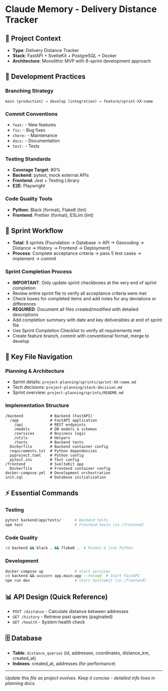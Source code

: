# Claude Memory - Delivery Distance Tracker

## 🎯 Project Context
- **Type**: Delivery Distance Tracker
- **Stack**: FastAPI + SvelteKit + PostgreSQL + Docker
- **Architecture**: Monolithic MVP with 8-sprint development approach

## 🔧 Development Practices

### Branching Strategy
```
main (production) → develop (integration) → feature/sprint-XX-name
```

### Commit Conventions
- `feat:` - New features
- `fix:` - Bug fixes  
- `chore:` - Maintenance
- `docs:` - Documentation
- `test:` - Tests

### Testing Standards
- **Coverage Target**: 80%
- **Backend**: pytest, mock external APIs
- **Frontend**: Jest + Testing Library
- **E2E**: Playwright

### Code Quality Tools
- **Python**: Black (format), Flake8 (lint)
- **Frontend**: Prettier (format), ESLint (lint)

## 🚀 Sprint Workflow
- **Total**: 8 sprints (Foundation → Database → API → Geocoding → Distance → History → Frontend → Deployment)
- **Process**: Complete acceptance criteria → pass 5 test cases → implement → commit

### Sprint Completion Process
- **IMPORTANT**: Only update sprint checkboxes at the very end of sprint completion
- Review entire sprint file to verify all acceptance criteria were met
- Check boxes for completed items and add notes for any deviations or differences
- **REQUIRED**: Document all files created/modified with detailed descriptions
- Add completion summary with date and key deliverables at end of sprint file
- Use Sprint Completion Checklist to verify all requirements met
- Create feature branch, commit with conventional format, merge to develop

## 📁 Key File Navigation

### Planning & Architecture
- Sprint details: `project-planning/sprints/sprint-XX-name.md`
- Tech decisions: `project-planning/stack-decision.md`
- Sprint overview: `project-planning/sprints/README.md`

### Implementation Structure
```
/backend            # Backend (FastAPI)
  /app              # FastAPI application
    /api            # REST endpoints
    /models         # DB models & schemas
    /services       # Business logic
    /utils          # Helpers
    /tests          # Backend tests
  Dockerfile        # Backend container config
  requirements.txt  # Python dependencies
  pyproject.toml    # Python config
  pytest.ini        # Test config
/frontend           # SvelteKit app
  Dockerfile        # Frontend container config
docker-compose.yml  # Development orchestration
init.sql            # Database initialization
```

## ⚡ Essential Commands

### Testing
```bash
pytest backend/app/tests/      # Backend tests
npm test                       # Frontend tests (in /frontend)
```

### Code Quality
```bash
cd backend && black . && flake8 .  # Format & lint Python
```

### Development
```bash
docker-compose up              # Start services
cd backend && uvicorn app.main:app --reload  # Start FastAPI
npm run dev                    # Start SvelteKit (in /frontend)
```

## 📊 API Design (Quick Reference)
- `POST /distance` - Calculate distance between addresses
- `GET /history` - Retrieve past queries (paginated)
- `GET /health` - System health check

## 🗄️ Database
- **Table**: `distance_queries` (id, addresses, coordinates, distance_km, created_at)
- **Indexes**: created_at, addresses (for performance)


---
*Update this file as project evolves. Keep it concise - detailed info lives in planning docs.*